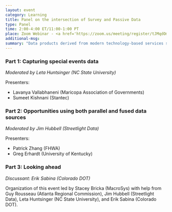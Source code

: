 ```yaml
---
layout: event
category: Learning
title: Panel on the intersection of Survey and Passive Data
type: Panel
time: 2:00-4:00 ET/11:00-1:00 PT
place: Zoom Webinar - <a href='https://zoom.us/meeting/register/tJMqdOmhrT8qG9xjYrd9blQEBviPrxoGitYM'>Registration open</a>
additional-msg:
summary: "Data products derived from modern technology-based services such as GPS, LBS, and others offer new data dimensions, different coverages, and refined temporal resolutions. While these new data products have enabled new ways of extracting information, they also add value to the more traditional data sources such as surveys and traffic counts. Identifying how modeling and planning activities that have been built upon the traditional data sources could be strengthened by leveraging both the traditional and emerging data sources require new thinking and exploration. This session explores such opportunities through a combination of presentations and focused discussions on where and how to leverage both data streams to strengthen transportation outcomes."
---
```


### Part 1: Capturing special events data

_Moderated by Leta Huntsinger (NC State University)_

Presenters:

- Lavanya Vallabhaneni (Maricopa Association of Governments)
- Sumeet Kishnani (Stantec)

### Part 2: Opportunities using both parallel and fused data sources

_Moderated by Jim Hubbell (Streetlight Data)_

Presenters:

- Patrick Zhang (FHWA)
- Greg Erhardt (University of Kentucky)

### Part 3: Looking ahead

_Discussant: Erik Sabina (Colorado DOT)_

Organization of this event led by Stacey Bricka (MacroSys) with help from Guy Rousseau (Atlanta Regional Commission), Jim Hubbell (Streetlight Data), Leta Huntsinger (NC State University), and Erik Sabina (Colorado DOT).
